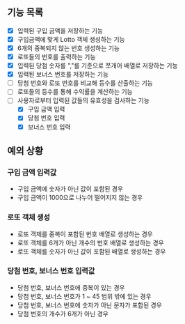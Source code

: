 ## 기능 목록

- [x] 입력된 구입 금액을 저장하는 기능
- [x] 구입금액에 맞게 Lotto 객체 생성하는 기능
- [x] 6개의 중복되지 않는 번호 생성하는 기능
- [x] 로또들의 번호를 출력하는 기능
- [x] 입력된 당첨 숫자를 ","를 기준으로 쪼개어 배열로 저장하는 기능
- [x] 입력된 보너스 번호를 저장하는 기능
- [ ] 당첨 번호와 로또 번호를 비교해 등수를 산출하는 기능
- [ ] 로또들의 등수를 통해 수익률을 계산하는 기능
- [ ] 사용자로부터 입력된 값들의 유효성을 검사하는 기능
  - [x] 구입 금액 입력
  - [x] 당첨 번호 입력
  - [x] 보너스 번호 입력

## 예외 상황

### 구입 금액 입력값

- 구입 금액에 숫자가 아닌 값이 포함된 경우
- 구입 금액이 1000으로 나누어 떨어지지 않는 경우

### 로또 객체 생성

- 로또 객체를 중복이 포함된 번호 배열로 생성하는 경우
- 로또 객체를 6개가 아닌 개수의 번호 배열로 생성하는 경우
- 로또 객체를 숫자가 아닌 값이 포함된 배열로 생성하는 경우

### 당첨 번호, 보너스 번호 입력값

- 당첨 번호, 보너스 번호에 중복이 있는 경우
- 당첨 번호, 보너스 번호가 1 ~ 45 범위 밖에 있는 경우
- 당첨 번호, 보너스 번호에 숫자가 아닌 문자가 포함된 경우
- 당첨 번호의 개수가 6개가 아닌 경우
